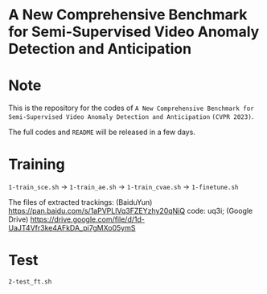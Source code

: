 # A New Comprehensive Benchmark for Semi-Supervised Video Anomaly Detection and Anticipation

# Note
This is the repository for the codes of `A New Comprehensive Benchmark for Semi-Supervised Video Anomaly Detection and Anticipation` `(CVPR 2023)`.

The full codes and `README` will be released in a few days.

# Training

`1-train_sce.sh` -> `1-train_ae.sh` -> `1-train_cvae.sh` -> `1-finetune.sh`

The files of extracted trackings: (BaiduYun) https://pan.baidu.com/s/1aPVPLlVq3FZEYzhy20qNiQ code: uq3i; (Google Drive) https://drive.google.com/file/d/1d-UaJT4Vfr3ke4AFkDA_pi7gMXo05ymS

# Test
`2-test_ft.sh`
